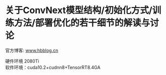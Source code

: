 # 关于ConvNext模型结构/初始化方式/训练方法/部署优化的若干细节的解读与讨论

官方博客: www.hbblog.cn

硬件环境 2080Ti  
软件环境：cuda10.2+cudnn8+TensorRT8.4GA


